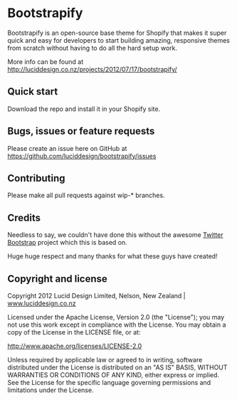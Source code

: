 Bootstrapify
=================

Bootstrapify is an open-source base theme for Shopify that makes it super quick and easy for developers to start building amazing, responsive themes from scratch without having to do all the hard setup work.

More info can be found at http://luciddesign.co.nz/projects/2012/07/17/bootstrapify/

Quick start
-----------

Download the repo and install it in your Shopify site.


Bugs, issues or feature requests
-----------

Please create an issue here on GitHub at https://github.com/luciddesign/bootstrapify/issues


Contributing
------------

Please make all pull requests against wip-* branches.


Credits
------------

Needless to say, we couldn't have done this without the awesome [Twitter Bootstrap](http://twitter.github.com/bootstrap) project which this is based on.

Huge huge respect and many thanks for what these guys have created!


Copyright and license
---------------------

Copyright 2012 Lucid Design Limited, Nelson, New Zealand | www.luciddesign.co.nz

Licensed under the Apache License, Version 2.0 (the "License");
you may not use this work except in compliance with the License.
You may obtain a copy of the License in the LICENSE file, or at:

   http://www.apache.org/licenses/LICENSE-2.0

Unless required by applicable law or agreed to in writing, software
distributed under the License is distributed on an "AS IS" BASIS,
WITHOUT WARRANTIES OR CONDITIONS OF ANY KIND, either express or implied.
See the License for the specific language governing permissions and
limitations under the License.